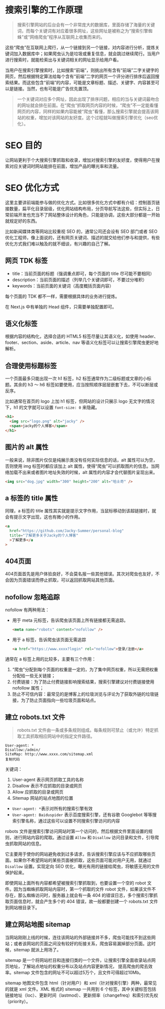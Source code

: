 # 搜索引擎的工作原理

>   搜索引擎网站的后台会有一个非常庞大的数据库，里面存储了海量的关键词，而每个关键词有对应着很多网址，这些网址是被称之为“搜索引擎蜘蛛”或“网络爬虫”程序从互联网上收集而来的。

这些“爬虫”在互联网上爬行，从一个链接到另一个链接，对内容进行分析，提炼关键词加入数据库中；如果爬虫认为是垃圾或重复信息，就会跳过继续爬行。当用户进行搜索时，就能检索出与关键词相关的网址显示给用户看。

当用户在搜索引擎搜索时，比如搜索“前端”，则挑出所有含有“前端”二字关键字的网页，然后根据特定算法给每个含有“前端”二字的网页一个评分进行排序后返回搜索结果。而这些包含“前端”的内容，可能是文章标题、描述、关键字、内容甚至可以是链接。当然，也有可能是广告优先置顶。

>   一个关键词对应多个网址，因此出现了排序问题，相应的当与关键词最吻合的网址就会排在前面。在“爬虫“抓取网页内容的时候，“爬虫”不一定能看懂网页的内容，同样的如果内容能被“爬虫”看懂，那么搜索引擎就会提高该网站的权重，增加对该网站的友好度。这个过程就叫做搜索引擎优化（seo优化）。



# SEO 目的

让网站更利于个大搜索引擎抓取和收录，增加对搜索引擎的友好度，使得用户在搜索对应关键词时网站能排在前面，增加产品的曝光率和流量。



# SEO 优化方式

这里主要讲前端能参与做的优化方式。比如很多优化方式中都有介绍：控制首页链接数量，扁平化目录层级，优化网站结构布局，分页导航写法这些，但实际上，日常前端开发也充当不了网站整体设计的角色，只能是协调，这些大部分都是一开始就规定好的东西。

比如新闻媒体类等网站比较重视 SEO 的，通常公司还会设有 SEO 部门或者 SEO 优化工程师，像上面说的，还有网页关键词、描述的就交给他们参与和提供，有些优化方式我们难以触及的就不细谈，有兴趣的自己了解。

## 网页 TDK 标签

*   title：当前页面的标题（强调重点即可，每个页面的 title 尽可能不要相同）
*   description：当前页面的描述（列举几个关键词即可，不要过分堆积）
*   keywords：当前页面的关键词（高度概括页面内容）

每个页面的 TDK 都不一样，需要根据具体的业务进行提炼。

在 Next.js 中有单独的 Head 组件，只需要单独配置即可。

## 语义化标签

根据内容的结构化，选择合适的 HTML5 标签尽量让其语义化，如使用 header、footer、section、aside、article、nav 等语义化标签可以让搜索引擎爬虫更好地解析。

## 合理使用标题标签

一个页面最多只能出现一次 h1 标签，h2 标签通常作为二级标题或文章的小标题。其余的 h3 ～ h6 标签如要使用，应当按照顺序层层嵌套下去，不可以断层或反序。

比如通常在首页的 logo 上加 h1 标签，但网站的设计只展示 logo 无文字的情况下，h1 的文字就可以设置 `font-size: 0` 来隐藏。

```html
<h1>
  <img src="logo.png" alt="jacky" />
  <span>jacky的个人博客</span>
</h1>
```

## 图片的 alt 属性

一般来说，除非图片仅仅是纯展示类没有任何实际信息的话，alt 属性可以为空，否则使用 img 标签时都应该加上 alt 属性，使得“爬虫”可以抓取图片的信息。当网络加载不出来或者图片地址失效的时候，alt 属性的内容才会代替图片呈现出来。

```html
<img src="dog.jpg" width="300" height="200" alt="哈士奇" />
```

## a 标签的 title 属性

同理，a 标签的 title 属性其实就是提示文字作用，当鼠标移动到该超链接时，就会有提示文字出现，这也有微小的作用。

```html
<a
  href="https://github.com/Jacky-Summer/personal-blog"
  title="了解更多关于Jacky的个人博客"
  >了解更多</a
>
```

## 404页面

404页面首先是用户体验良好，不会莫名报一些其他错误。其次对爬虫也友好，不会因为页面错误而停止抓取，可以返回抓取网站其他页面。

## nofollow 忽略追踪

nofollow 有两种用法：

*   用于 meta 元标签，告诉爬虫该页面上所有链接都无需追踪。

    ```html
    <meta name="robots" content="nofollow" />
    ```

*   用于 a 标签，告诉爬虫该页面无需追踪

    ```html
    <a href="https://www.xxxx?login" rel="nofollow">登录/注册</a>
    ```

通常在 a 标签上用的比较多，主要有三个作用：

1.  “爬虫”分配到每个页面的权重是一定的，为了集中网页权重，所以无需把权重分配给一些无关链接；
2.  付费链接：为了防止付费链接影响搜索结果，搜索引擎建议对付费链接使用 nofollow 属性；
3.  防止不可信内容：最常见的是博客上的垃圾浏览与评论为了获取外链的垃圾链接，为了防止页面指向一些垃圾页面和站点。

## 建立 robots.txt 文件

>   robots.txt 文件由一条或多条规则组成。每条规则可禁止（或允许）特定抓取工具抓取相应网站中的指定文件路径。

```
User-agent: *
Disallow:/admin/
SiteMap: http://www.xxxx.com/sitemap.xml
复制代码
```

关键词：

1.  User-agent 表示网页抓取工具的名称
2.  Disallow 表示不应抓取的目录或网页
3.  Allow 应抓取的目录或网页
4.  Sitemap 网站的站点地图的位置

-   `User-agent: *`表示对所有的搜索引擎有效
-   `User-agent: Baiduspider` 表示百度搜索引擎，还有谷歌 Googlebot 等等搜索引擎名称，通过这些可以设置不同搜索引擎访问的内容

robots 文件是搜索引擎访问网站时第一个访问的，然后根据文件里面设置的规则，进行网站内容的爬取。通过设置 `Allow` 和 `Disallow` 访问目录和文件，引导爬虫抓取网站的信息。

它主要用于使你的网站避免收到过多请求，告诉搜索引擎应该与不应抓取哪些页面。如果你不希望网站的某些页面被抓取，这些页面可能对用户无用，就通过 `Disallow` 设置。实现定向 SEO 优化，曝光有用的链接给爬虫，将敏感无用的文件保护起来。

即使网站上面所有内容都希望被搜索引擎抓取到，也要设置一个空的 robot 文件。因为当蜘蛛抓取网站内容时，第一个抓取的文件 robot 文件，如果该文件不存在，那么蜘蛛访问时，服务器上就会有一条 404 的错误日志，多个搜索引擎抓取页面信息时，就会产生多个的 404 错误，故一般都要创建一个 robots.txt 文件到网站根目录下。

## 建立网站地图 sitemap

当网站刚刚上线的时候，连往该网站的外部链接并不多，爬虫可能找不到这些网站；或者该网站的页面之间没有较好的衔接关系，爬虫容易漏掉部分页面。这时候，sitemap 就派上用场了。

sitemap 是一个将网站栏目和连接归类的一个文件，让搜索引擎全面收录站点网页地址，了解站点地址的权重分布以及站点内容更新情况， 提高爬虫的爬去效率。sitemap 文件包含的网址不可以超过5万个，且文件可得超过10Mb。

sitemap 地图文件包含 html（针对用户）和 xml（针对搜索引擎）两种，最常见的就是 xml 文件。XML 格式的 sitemap 一共用到 6 个标签，其中关键标签包括链接地址（loc）、更新时间（lastmod）、更新频率（changefreq）和索引优先权（priority）。





